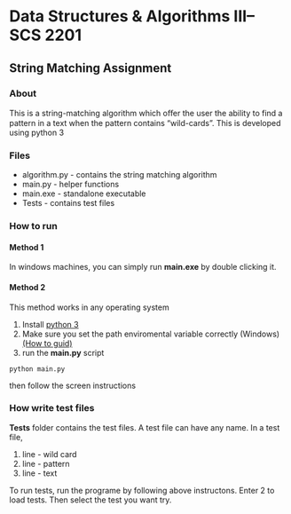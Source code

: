 # Data Structures & Algorithms III– SCS 2201
## String Matching Assignment

### About
This is a string-matching algorithm which oﬀer the user the ability 
to find a pattern in a text when the pattern contains “wild-cards”. This is developed using python 3
### Files
* algorithm.py - contains the string matching algorithm
* main.py - helper functions
* main.exe - standalone executable
* Tests - contains test files

### How to run
#### Method 1
In windows machines, you can simply run **main.exe** by double clicking it.
#### Method 2
This method works in any operating system
1. Install [python 3](https://www.python.org/downloads/release/python-395/) 
2. Make sure you set the path enviromental variable correctly (Windows) [(How to guid)](https://docs.python.org/3/using/windows.html#configuring-python)
3. run the **main.py** script
```
python main.py
```
then follow the screen instructions
### How write test files
**Tests** folder contains the test files. A test file can have any name. In a test file,
1. line - wild card
2. line - pattern
3. line - text

To run tests, run the programe by following above instructons. Enter 2 to load tests. Then select the test you want try.